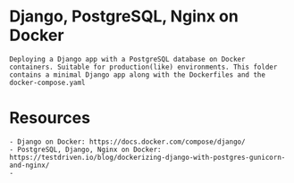 # Django, PostgreSQL, Nginx on Docker

    Deploying a Django app with a PostgreSQL database on Docker containers. Suitable for production(like) environments. This folder contains a minimal Django app along with the Dockerfiles and the docker-compose.yaml

# Resources

    - Django on Docker: https://docs.docker.com/compose/django/
    - PostgreSQL, Django, Nginx on Docker: https://testdriven.io/blog/dockerizing-django-with-postgres-gunicorn-and-nginx/
    - 
